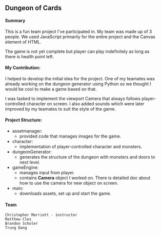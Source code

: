 ## Dungeon of Cards

#### Summary

This is a fun team project I've participated in. My team was made up of 3 people. We used JavaScript primarily for 
the entire project and the Canvas element of HTML.

The game is not yet complete but player can play indefinitely as long as there is health point left.

#### My Contribution:

I helped to develop the initial idea for the project. One of my teamates was already working on the dungeon generator
using Python so we thought I would be cool to make a game based on that. 

I was tasked to implement the viewport Camera that always follows player-controlled character on screen.
I also added sounds which were later improved by my teamates to suit the style of the game.

#### Project Structure:

- assetmanager: 
  - provided code that manages images for the game.
- character: 
  - implementation of player-controlled character and monsters.
- dungeonGenerator: 
  - generates the structure of the dungeon with monsters and doors to next level.
- gameEngine:
  - manages input from player. 
  - contains **Camera** object I worked on. There is detailed doc about how to use the camera for new object on screen.
- main:
  - downloads assets, set up and start the game.
  
#### Team
```
Christopher Marriott - instructor
Matthew Cles
Brandon Scholer
Trung Dang
```



